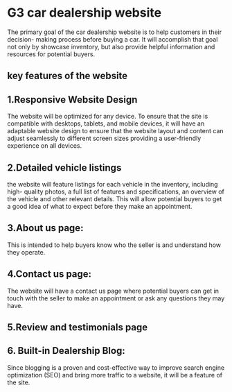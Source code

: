 
# G3 car dealership website

The primary goal of the car dealership website is to help customers in their decision- making process before buying a car. It will accomplish that goal not only by
showcase inventory, but also provide helpful information and resources for potential
buyers.

## key features of the website

## 1.Responsive Website Design
The website will be optimized for any device. To ensure that the site is compatible
with desktops, tablets, and mobile devices, it will have an adaptable website design
to ensure that the website layout and content can adjust seamlessly to different
screen sizes providing a user-friendly experience on all devices.
## 2.Detailed vehicle listings
the website will feature listings for each vehicle in the inventory, including high- quality photos, a full list of features and specifications, an overview of the vehicle
and other relevant details. This will allow potential buyers to get a good idea of what
to expect before they make an appointment.
## 3.About us page:
This is intended to help buyers know who the seller is and
understand how they operate.
## 4.Contact us page:
The website will have a contact us page where potential buyers
can get in touch with the seller to make an appointment or ask any questions they
may have.
## 5.Review and testimonials page
## 6. Built-in Dealership Blog:
Since blogging is a proven and cost-effective way to improve search engine optimization (SEO) and bring more traffic to a website, it will
be a feature of the site.
